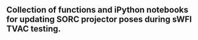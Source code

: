 ## Collection of functions and iPython notebooks for updating SORC projector poses during sWFI TVAC testing. 
